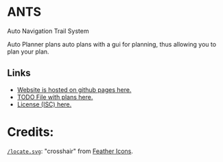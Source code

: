 ---
---
# ANTS
Auto Navigation Trail System

Auto Planner plans auto plans with a gui for planning, thus allowing you to
plan your plan.

## Links
 * [Website is hosted on github pages here.](https://ataarobotics.ca/Ants/)
 * [TODO File with plans here.](https://ataarobotics.ca/Ants/todo)
 * [License (ISC) here.](https://ataarobotics.ca/Ants/license)

# Credits:
[`/locate.svg`](https://ataarobotics.ca/Ants/locate.svg): "crosshair" from [Feather Icons](https://feathericons.com/).

